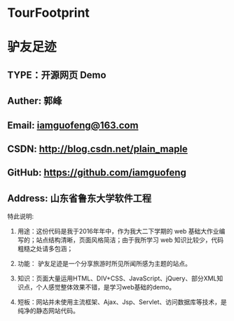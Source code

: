 # TourFootprint 
# 驴友足迹

## TYPE：开源网页 Demo

## Auther: 郭峰
## Email: iamguofeng@163.com
## CSDN: http://blog.csdn.net/plain_maple
## GitHub: https://github.com/iamguofeng
## Address: 山东省鲁东大学软件工程

特此说明:

1. 用途：这份代码是我于2016年年中，作为我大二下学期的 web 基础大作业编写的；站点结构清晰，页面风格简洁；由于我所学习 web 知识比较少，代码粗糙之处请多包涵；

2. 功能： 驴友足迹是一个分享旅游时所见所闻所感为主题的站点。

3. 知识：页面大量运用HTML、DIV+CSS、JavaScript、jQuery、部分XML知识点，个人感觉整体效果不错，是学习web基础的demo。
 
4. 短板：网站并未使用主流框架、Ajax、Jsp、Servlet、访问数据库等技术，是纯净的静态网站代码。
